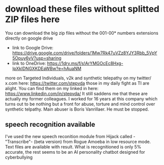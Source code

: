 # download these files without splitted ZIP files here
You can download the big zip files without the 001-00* numbers extensions directly on google drive  

 - link to Google Drive: <https://drive.google.com/drive/folders/1Mw7Rk47uVZz8YJY3Rbb_5VpY5Opuy6vV?usp=sharing>  
 - link to OneDrive: <https://1drv.ms/f/s!ArYMGOcEc8Hxg-IpXkIDNGXKDEaWBw?e=hAuaNM>   

more on Targeted Individuals, v2k and synthetic telepathy on my twitter/ x.com here: <https://twitter.com/stepvda>
those in my daily fight as TI are alight. You can find them on my linked in here: <https://www.linkedin.com/in/stepvda/> It still saddens me that these are actually my former colleagues. I worked for 16 years at this company which turns out to be nothing but a front for abuse, torture and mind control over synthetic telpathy. Main abuser is Boris Vanrillaer. He must be stopped.

## speech recognition available
I've used the new speech reconition module from Hijack called -"Transcribe"- (beta version) from Rogue Amoeba in low resource mode. Text files are available with result. What is recognitioned is only 5% accurate, the rest seems to be an AI personality chatbot designed for cyberbullying
